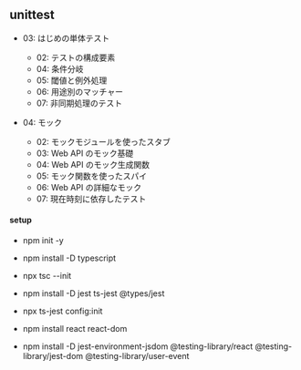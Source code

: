 ## unittest

- 03: はじめの単体テスト

  - 02: テストの構成要素
  - 04: 条件分岐
  - 05: 閾値と例外処理
  - 06: 用途別のマッチャー
  - 07: 非同期処理のテスト

- 04: モック

  - 02: モックモジュールを使ったスタブ
  - 03: Web API のモック基礎
  - 04: Web API のモック生成関数
  - 05: モック関数を使ったスパイ
  - 06: Web API の詳細なモック
  - 07: 現在時刻に依存したテスト

#### setup

- npm init -y
- npm install -D typescript
- npx tsc --init
- npm install -D jest ts-jest @types/jest
- npx ts-jest config:init

- npm install react react-dom
- npm install -D jest-environment-jsdom @testing-library/react @testing-library/jest-dom @testing-library/user-event
